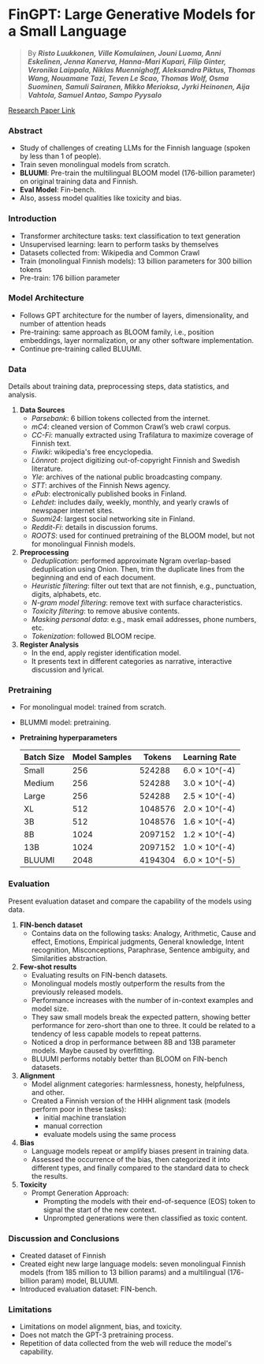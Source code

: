 # FinGPT: Large Generative Models for a Small Language

> By ***Risto Luukkonen, Ville Komulainen, Jouni Luoma, Anni Eskelinen,
Jenna Kanerva, Hanna-Mari Kupari, Filip Ginter, Veronika Laippala,
Niklas Muennighoff, Aleksandra Piktus, Thomas Wang, Nouamane Tazi,
Teven Le Scao, Thomas Wolf, Osma Suominen, Samuli Sairanen,
Mikko Merioksa, Jyrki Heinonen, Aija Vahtola, Samuel Antao, Sampo Pyysalo***

[Research Paper Link](https://arxiv.org/abs/2311.05640)

### Abstract
- Study of challenges of creating LLMs for the Finnish language (spoken by less than $1%$ of people).
- Train seven monolingual models from scratch.
- **BLUUMI**: Pre-train the multilingual BLOOM model ($176$-billion parameter) on original training data and Finnish.
- **Eval Model**: Fin-bench.
- Also, assess model qualities like toxicity and bias.

### Introduction
- Transformer architecture tasks: text classification to text generation
- Unsupervised learning: learn to perform tasks by themselves
- Datasets collected from: Wikipedia and Common Crawl
- Train (monolingual Finnish models): $13$ billion parameters for $300$ billion tokens
- Pre-train: $176$ billion parameter

### Model Architecture
- Follows GPT architecture for the number of layers, dimensionality, and number of attention heads
- Pre-training: same approach as BLOOM family, i.e., position embeddings, layer normalization, or any other software implementation.
- Continue pre-training called BLUUMI.

### Data
Details about training data, preprocessing steps, data statistics, and analysis.

1. **Data Sources**
    - *Parsebank*: $6$ billion tokens collected from the internet.
    - *mC4*: cleaned version of Common Crawl’s web crawl corpus.
    - *CC-Fi*: manually extracted using Trafilatura to maximize coverage of Finnish text.
    - *Fiwiki*: wikipedia's free encyclopedia.
    - *Lönnrot*: project digitizing out-of-copyright Finnish and Swedish literature.
    - *Yle*: archives of the national public broadcasting company.
    - *STT*: archives of the Finnish News agency.
    - *ePub*: electronically published books in Finland.
    - *Lehdet*: includes daily, weekly, monthly, and yearly crawls of newspaper internet sites.
    - *Suomi24*: largest social networking site in Finland.
    - *Reddit-Fi*: details in discussion forums.
    - *ROOTS*: used for continued pretraining of the BLOOM model, but not for monolingual Finnish models.
2. **Preprocessing**
    - *Deduplication*: performed approximate Ngram overlap-based deduplication using Onion. Then, trim the duplicate lines from the beginning and end of each document.
    - *Heuristic filtering*: filter out text that are not finnish, e.g., punctuation, digits, alphabets, etc.
    - *N-gram model filtering*: remove text with surface characteristics.
    - *Toxicity filtering*: to remove abusive contents.
    - *Masking personal data*: e.g., mask email addresses, phone numbers, etc.
    - *Tokenization*: followed BLOOM recipe.
3. **Register Analysis**
    - In the end, apply register identification model.
    - It presents text in different categories as narrative, interactive discussion and lyrical.

### Pretraining
- For monolingual model: trained from scratch.
- BLUMMI model: pretraining.
- **Pretraining hyperparameters**

    | Batch Size | Model Samples | Tokens  | Learning Rate   |
    |------------|---------------|---------|------------------|
    | Small      | 256           | 524288  | 6.0 × 10^(-4)   |
    | Medium     | 256           | 524288  | 3.0 × 10^(-4)   |
    | Large      | 256           | 524288  | 2.5 × 10^(-4)   |
    | XL         | 512           | 1048576 | 2.0 × 10^(-4)   |
    | 3B         | 512           | 1048576 | 1.6 × 10^(-4)   |
    | 8B         | 1024          | 2097152 | 1.2 × 10^(-4)   |
    | 13B        | 1024          | 2097152 | 1.0 × 10^(-4)   |
    | BLUUMI     | 2048          | 4194304 | 6.0 × 10^(-5)   |

### Evaluation
Present evaluation dataset and compare the capability of the models using data.

1. **FIN-bench dataset**
    - Contains data on the following tasks: Analogy, Arithmetic, Cause and effect, Emotions, Empirical judgments, General knowledge, Intent recognition, Misconceptions, Paraphrase, Sentence ambiguity, and Similarities abstraction.
2. **Few-shot results**
    - Evaluating results on FIN-bench datasets.
    - Monolingual models mostly outperform the results from the previously released models.
    - Performance increases with the number of in-context examples and model size.
    - They saw small models break the expected pattern, showing better performance for zero-short than one to three. It could be related to a tendency of less capable models to repeat patterns.
    - Noticed a drop in performance between $8$B and $13$B parameter models. Maybe caused by overfitting.
    - BLUUMI performs notably better than BLOOM on FIN-bench datasets.
3. **Alignment**
    - Model alignment categories: harmlessness, honesty, helpfulness, and other.
    - Created a Finnish version of the HHH alignment task (models perform poor in these tasks):
        - initial machine translation
        - manual correction
        - evaluate models using the same process
4. **Bias**
    - Language models repeat or amplify biases present in training data.
    - Assessed the occurrence of the bias, then categorized it into different types, and finally compared to the standard data to check the results.
5. **Toxicity**
    - Prompt Generation Approach:
        - Prompting the models with their end-of-sequence (EOS) token to signal the start of the new context.
        - Unprompted generations were then classified as toxic content.

###  Discussion and Conclusions
- Created dataset of Finnish
- Created eight new large language models: seven monolingual Finnish models (from $185$ million to $13$ billion params) and a multilingual ($176$-billion param) model, BLUUMI.
- Introduced evaluation dataset: FIN-bench.

### Limitations
- Limitations on model alignment, bias, and toxicity.
- Does not match the GPT-3 pretraining process.
- Repetition of data collected from the web will reduce the model's capability.
